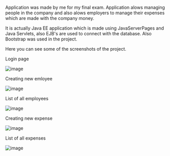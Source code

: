 Application was made by me for my final exam.
Application alows managing people in the company and also alows employers to manage their expenses which are made with the company money.

It is actually Java EE application which is made using JavaServerPages and Java Servlets, also EJB's are used to connect with the database. Also Bootstrap was used in the project.


Here you can see some of the screenshots of the project.


Login page

![image](https://user-images.githubusercontent.com/104142686/164458709-433a12f2-33cc-4d5e-8d35-d4718aef8159.png)

Creating new emloyee

![image](https://user-images.githubusercontent.com/104142686/164458778-8ea13125-7719-48c1-ac13-a14a171609dc.png)

List of all employees

![image](https://user-images.githubusercontent.com/104142686/164460994-b2335349-ce16-4883-8cfe-fe315646d195.png)

Creating new expense

![image](https://user-images.githubusercontent.com/104142686/164461231-bc5bc3a3-8dc9-47d2-a8fa-774996b6ed76.png)

List of all expenses

![image](https://user-images.githubusercontent.com/104142686/164460457-6eb8251b-52cd-41ad-bcdc-bafcddab4802.png)

